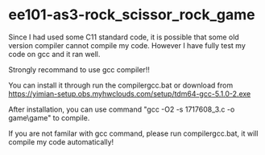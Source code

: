 # ee101-as3-rock_scissor_rock_game
Since I had used some C11 standard code, it is possible that some old version compiler cannot compile my code.
However I have fully test my code on gcc and it ran well.

Strongly recommand to use gcc compiler!!

You can install it through run the compilergcc.bat 
or download from https://yimian-setup.obs.myhwclouds.com/setup/tdm64-gcc-5.1.0-2.exe


After installation, you can use command "gcc -O2 -s 1717608_3.c -o game\game" to compile.

If you are not familar with gcc command, please run compilergcc.bat, it will compile my code automatically!

